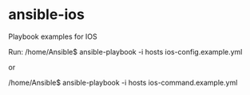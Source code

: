 # ansible-ios
Playbook examples for IOS

Run:
/home/Ansible$ ansible-playbook -i hosts ios-config.example.yml

or

/home/Ansible$ ansible-playbook -i hosts ios-command.example.yml

